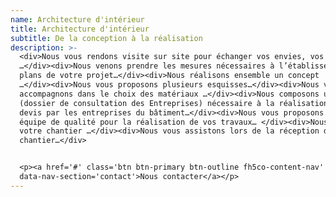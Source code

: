 ```yaml
---
name: Architecture d'intérieur
title: Architecture d'intérieur
subtitle: De la conception à la réalisation
description: >-
  <div>Nous vous rendons visite sur site pour échanger vos envies, vos besoins
  …</div><div>Nous venons prendre les mesures nécessaires à l’établissement des
  plans de votre projet…</div><div>Nous réalisons ensemble un concept
  …</div><div>Nous vous proposons plusieurs esquisses…</div><div>Nous vous
  accompagnons dans le choix des matériaux …</div><div>Nous composons un DCE
  (dossier de consultation des Entreprises) nécessaire à la réalisation des
  devis par les entreprises du bâtiment…</div><div>Nous vous proposons une
  équipe de qualité pour la réalisation de vos travaux… </div><div>Nous suivons
  votre chantier …</div><div>Nous vous assistons lors de la réception de votre
  chantier…</div> 


  <p><a href='#' class='btn btn-primary btn-outline fh5co-content-nav'
  data-nav-section='contact'>Nous contacter</a></p>
---
```


